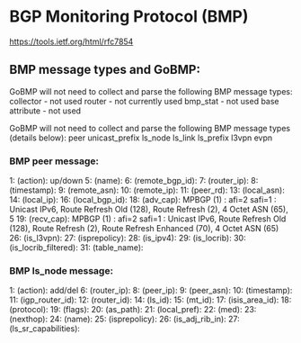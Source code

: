 # BGP Monitoring Protocol (BMP)

https://tools.ietf.org/html/rfc7854

## BMP message types and GoBMP:
GoBMP will not need to collect and parse the following BMP message types:
collector - not used
router - not currently used
bmp_stat - not used
base attribute - not used

GoBMP will not need to collect and parse the following BMP message types (details below):
peer
unicast_prefix 
ls_node
ls_link
ls_prefix
l3vpn
evpn

### BMP peer message:
1: (action): up/down
5: (name): 
6: (remote_bgp_id): 
7: (router_ip): 
8: (timestamp): 
9: (remote_asn): 
10: (remote_ip): 
11: (peer_rd): 
13: (local_asn): 
14: (local_ip): 
16: (local_bgp_id):
18: (adv_cap): MPBGP (1) : afi=2 safi=1 : Unicast IPv6, Route Refresh Old (128), Route Refresh (2), 4 Octet ASN (65), 5
19: (recv_cap): MPBGP (1) : afi=2 safi=1 : Unicast IPv6, Route Refresh Old (128), Route Refresh (2), Route Refresh Enhanced (70), 4 Octet ASN (65) 
26: (is_l3vpn): 
27: (isprepolicy): 
28: (is_ipv4): 
29: (is_locrib): 
30: (is_locrib_filtered): 
31: (table_name): 

### BMP ls_node message:
1: (action): add/del
6: (router_ip): 
8: (peer_ip): 
9: (peer_asn):
10: (timestamp): 
11: (igp_router_id): 
12: (router_id): 
14: (ls_id): 
15: (mt_id): 
17: (isis_area_id): 
18: (protocol): 
19: (flags): 
20: (as_path): 
21: (local_pref): 
22: (med): 
23: (nexthop): 
24: (name): 
25: (isprepolicy): 
26: (is_adj_rib_in): 
27: (ls_sr_capabilities):


